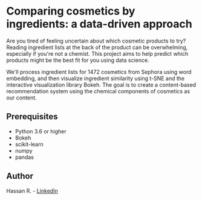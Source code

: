 # Comparing cosmetics by ingredients: a data-driven approach
Are you tired of feeling uncertain about which cosmetic products to try? Reading ingredient lists at the back of the product can be overwhelming, especially if you're not a chemist. This project aims to help predict which products might be the best fit for you using data science.

We'll process ingredient lists for 1472 cosmetics from Sephora using word embedding, and then visualize ingredient similarity using t-SNE and the interactive visualization library Bokeh. The goal is to create a content-based recommendation system using the chemical components of cosmetics as our content.

## Prerequisites
- Python 3.6 or higher
- Bokeh
- scikit-learn
- numpy
- pandas

## Author
Hassan R. - [LinkedIn](https://www.linkedin.com/in/ihasanreza/)
